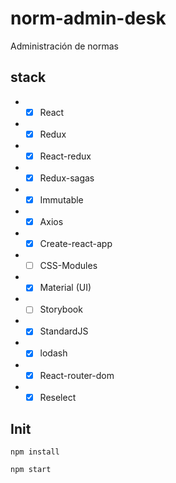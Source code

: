 # norm-admin-desk
Administración de  normas

## stack
* *[x] React
* *[x] Redux
* *[x] React-redux
* *[x] Redux-sagas
* *[x] Immutable
* *[x] Axios
* *[x] Create-react-app
* *[ ] CSS-Modules
* *[x] Material (UI)
* *[ ] Storybook
* *[x] StandardJS
* *[x] lodash
* *[x] React-router-dom
* *[x] Reselect

## Init

`npm install`

`npm start`